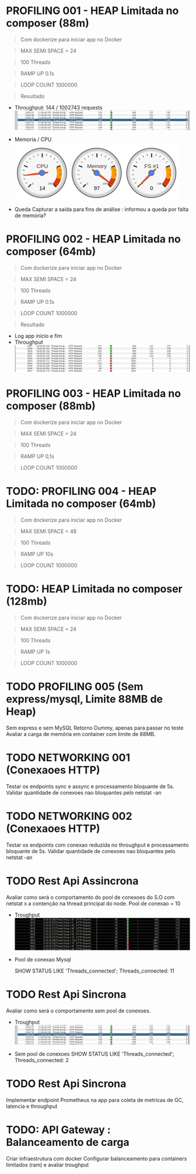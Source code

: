 # PROFILING 001 - HEAP Limitada no composer (88m)

> Com dockerize para iniciar app no Docker

> MAX SEMI SPACE = 24

> 100 Threads

> RAMP UP 0.1s

> LOOP COUNT 1000000

> Resultado

- Throughput: 144 / 1002743 requests
  ![Alt text](image-1.png)

- Memoria / CPU
  ![Alt text](image-2.png)

- Queda
  Capturar a saída para fins de análise : informou a queda por falta de memória?

# PROFILING 002 - HEAP Limitada no composer (64mb)

> Com dockerize para iniciar app no Docker

> MAX SEMI SPACE = 24

> 100 Threads

> RAMP UP 0.1s

> LOOP COUNT 1000000

> Resultado

- Log app inicio e fim
- Throughput
  ![Alt text](image-3.png)

# PROFILING 003 - HEAP Limitada no composer (88mb)

> Com dockerize para iniciar app no Docker

> MAX SEMI SPACE = 24

> 100 Threads

> RAMP UP 0,1s

> LOOP COUNT 1000000

# TODO: PROFILING 004 - HEAP Limitada no composer (64mb)

> Com dockerize para iniciar app no Docker

> MAX SEMI SPACE = 48

> 100 Threads

> RAMP UP 10s

> LOOP COUNT 1000000

# TODO: HEAP Limitada no composer (128mb)

> Com dockerize para iniciar app no Docker

> MAX SEMI SPACE = 24

> 100 Threads

> RAMP UP 1s

> LOOP COUNT 1000000

# TODO PROFILING 005 (Sem express/mysql, Limite 88MB de Heap)

Sem express e sem MySQL
Retorno Dummy, apenas para passar no teste
Avaliar a carga de memória em container com limite de 88MB.

# TODO NETWORKING 001 (Conexaoes HTTP)

Testar os endpoints sync e assync e processamento bloquante de 5s.
Validar quantidade de conexoes nao bloquantes pelo netstat -an

# TODO NETWORKING 002 (Conexaoes HTTP)

Testar os endpoints com conexao reduzida no throughput e processamento bloquante de 5s.
Validar quantidade de conexoes nao bloquantes pelo netstat -an

# TODO Rest Api Assincrona

Avaliar como será o comportamento do pool de conexoes do S.O com netstat x a contenção na thread principal do node.
Pool de conexao = 10

- Troughput
  ![Alt text](image.png)

- Pool de conexao Mysql

  SHOW STATUS LIKE 'Threads_connected';
  Threads_connected: 11

# TODO Rest Api Sincrona

Avaliar como será o comportamento sem pool de conexoes.

- Troughput
  ![Alt text](image-1.png)

- Sem pool de conexoes
  SHOW STATUS LIKE 'Threads_connected';
  Threads_connected: 2

# TODO Rest Api Sincrona

Implementar endpoint Prometheus na app para coleta de metricas de GC, latencia e throughput

# TODO: API Gateway : Balanceamento de carga

Criar infraestrutura com docker
Configurar balanceamento para containers limitados (ram) e avaliar troughput
